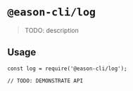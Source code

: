 # `@eason-cli/log`

> TODO: description

## Usage

```
const log = require('@eason-cli/log');

// TODO: DEMONSTRATE API
```
